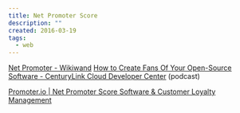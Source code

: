 ```yaml
---
title: Net Promoter Score
description: ""
created: 2016-03-19
tags:
  - web
---
```


[Net Promoter - Wikiwand](https://www.wikiwand.com/en/Net_Promoter)
[How to Create Fans Of Your Open-Source Software - CenturyLink Cloud Developer Center](https://www.ctl.io/developers/blog/post/how-to-create-fans-of-your-open-source-software/) (podcast)

[Promoter.io | Net Promoter Score Software & Customer Loyalty Management](https://www.promoter.io/)
